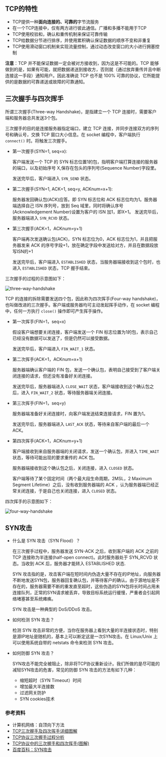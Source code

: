 ## TCP的特性

* TCP提供一种**面向连接的、可靠的**字节流服务
* 在一个TCP连接中，仅有两方进行彼此通信。广播和多播不能用于TCP
* TCP使用校验和，确认和重传机制来保证可靠传输
* TCP给数据分节进行排序，并使用累积确认保证数据的顺序不变和非重复
* TCP使用滑动窗口机制来实现流量控制，通过动态改变窗口的大小进行拥塞控制

**注意**：TCP 并不能保证数据一定会被对方接收到，因为这是不可能的。TCP 能够做到的是，如果有可能，就把数据递送到接收方，否则就（通过放弃重传并且中断连接这一手段）通知用户。因此准确说 TCP 也不是 100% 可靠的协议，它所能提供的是数据的可靠递送或故障的可靠通知。

## 三次握手与四次挥手

所谓三次握手(Three-way Handshake)，是指建立一个 TCP 连接时，需要客户端和服务器总共发送3个包。

三次握手的目的是连接服务器指定端口，建立 TCP 连接，并同步连接双方的序列号和确认号，交换 TCP 窗口大小信息。在 socket 编程中，客户端执行 `connect()` 时。将触发三次握手。
    
    
* 第一次握手(SYN=1, seq=x):
    
   客户端发送一个 TCP 的 SYN 标志位置1的包，指明客户端打算连接的服务器的端口，以及初始序号 X,保存在包头的序列号(Sequence Number)字段里。

   发送完毕后，客户端进入 `SYN_SEND` 状态。
   
* 第二次握手(SYN=1, ACK=1, seq=y, ACKnum=x+1):
    
   服务器发回确认包(ACK)应答。即 SYN 标志位和 ACK 标志位均为1。服务器端选择自己 ISN 序列号，放到 Seq 域里，同时将确认序号(Acknowledgement Number)设置为客户的 ISN 加1，即X+1。 
   发送完毕后，服务器端进入 `SYN_RCVD` 状态。

* 第三次握手(ACK=1，ACKnum=y+1)
   
   客户端再次发送确认包(ACK)，SYN 标志位为0，ACK 标志位为1，并且把服务器发来 ACK 的序号字段+1，放在确定字段中发送给对方，并且在数据段放写ISN的+1
   
   发送完毕后，客户端进入 `ESTABLISHED` 状态，当服务器端接收到这个包时，也进入 `ESTABLISHED` 状态，TCP 握手结束。

三次握手的过程的示意图如下：

![three-way-handshake](https://raw.githubusercontent.com/HIT-Alibaba/interview/master/img/tcp-connection-made-three-way-handshake.png)

TCP 的连接的拆除需要发送四个包，因此称为四次挥手(Four-way handshake)，也叫做改进的三次握手。客户端或服务器均可主动发起挥手动作，在 socket 编程中，任何一方执行 `close()` 操作即可产生挥手操作。

* 第一次挥手(FIN=1，seq=x)
   
   假设客户端想要关闭连接，客户端发送一个 FIN 标志位置为1的包，表示自己已经没有数据可以发送了，但是仍然可以接受数据。
   
   发送完毕后，客户端进入 `FIN_WAIT_1` 状态。
   
* 第二次挥手(ACK=1，ACKnum=x+1)
    
   服务器端确认客户端的 FIN 包，发送一个确认包，表明自己接受到了客户端关闭连接的请求，但还没有准备好关闭连接。
   
   发送完毕后，服务器端进入 `CLOSE_WAIT` 状态，客户端接收到这个确认包之后，进入 `FIN_WAIT_2` 状态，等待服务器端关闭连接。
   
* 第三次挥手(FIN=1，seq=y)

   服务器端准备好关闭连接时，向客户端发送结束连接请求，FIN 置为1。
   
   发送完毕后，服务器端进入 `LAST_ACK` 状态，等待来自客户端的最后一个ACK。
   
* 第四次挥手(ACK=1，ACKnum=y+1)
    
   客户端接收到来自服务器端的关闭请求，发送一个确认包，并进入 `TIME_WAIT `状态，等待可能出现的要求重传的 ACK 包。
   
   服务器端接收到这个确认包之后，关闭连接，进入 `CLOSED` 状态。
   
   客户端等待了某个固定时间（两个最大段生命周期，2MSL，2 Maximum Segment Lifetime）之后，没有收到服务器端的 ACK ，认为服务器端已经正常关闭连接，于是自己也关闭连接，进入 `CLOSED` 状态。
        
四次挥手的示意图如下：

![four-way-handshake](https://raw.githubusercontent.com/HIT-Alibaba/interview/master/img/tcp-connection-closed-four-way-handshake.png)

## SYN攻击

* 什么是 SYN 攻击（SYN Flood）？

    在三次握手过程中，服务器发送 SYN-ACK 之后，收到客户端的 ACK 之前的 TCP 连接称为半连接(half-open connect)。此时服务器处于 SYN_RCVD 状态。当收到 ACK 后，服务器才能转入 ESTABLISHED 状态.

    SYN 攻击指的是，攻击客户端在短时间内伪造大量不存在的IP地址，向服务器不断地发送SYN包，服务器回复确认包，并等待客户的确认。由于源地址是不存在的，服务器需要不断的重发直至超时，这些伪造的SYN包将长时间占用未连接队列，正常的SYN请求被丢弃，导致目标系统运行缓慢，严重者会引起网络堵塞甚至系统瘫痪。
    
    SYN 攻击是一种典型的 DoS/DDoS 攻击。
    
* 如何检测 SYN 攻击？

     检测 SYN 攻击非常的方便，当你在服务器上看到大量的半连接状态时，特别是源IP地址是随机的，基本上可以断定这是一次SYN攻击。在 Linux/Unix 上可以使用系统自带的 netstats 命令来检测 SYN 攻击。
     
* 如何防御 SYN 攻击？

    SYN攻击不能完全被阻止，除非将TCP协议重新设计。我们所做的是尽可能的减轻SYN攻击的危害，常见的防御 SYN 攻击的方法有如下几种：
    
    * 缩短超时（SYN Timeout）时间
    * 增加最大半连接数
    * 过滤网关防护
    * SYN cookies技术
     

### 参考资料

* 计算机网络：自顶向下方法
* [TCP三次握手及四次挥手详细图解](http://www.cnblogs.com/hnrainll/archive/2011/10/14/2212415.html)
* [TCP协议三次握手过程分析](http://www.cnblogs.com/rootq/articles/1377355.html)
* [TCP协议中的三次握手和四次挥手(图解)](http://blog.csdn.net/whuslei/article/details/6667471)
* [百度百科：SYN攻击](http://baike.baidu.com/subview/32754/8048820.htm)

